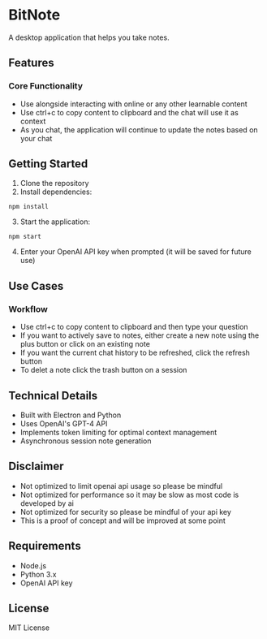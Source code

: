 # BitNote

A desktop application that helps you take notes.

## Features

### Core Functionality
- Use alongside interacting with online or any other learnable content
- Use ctrl+c to copy content to clipboard and the chat will use it as context
- As you chat, the application will continue to update the notes based on your chat

## Getting Started

1. Clone the repository
2. Install dependencies:
```
npm install
```
3. Start the application:
```
npm start
```
4. Enter your OpenAI API key when prompted (it will be saved for future use)

## Use Cases

### Workflow
- Use ctrl+c to copy content to clipboard and then type your question
- If you want to actively save to notes, either create a new note using the plus button or click on an existing note
- If you want the current chat history to be refreshed, click the refresh button
- To delet a note click the trash button on a session 

## Technical Details
- Built with Electron and Python
- Uses OpenAI's GPT-4 API
- Implements token limiting for optimal context management
- Asynchronous session note generation

## Disclaimer
- Not optimized to limit openai api usage so please be mindful
- Not optimized for performance so it may be slow as most code is developed by ai
- Not optimized for security so please be mindful of your api key
- This is a proof of concept and will be improved at some point

## Requirements

- Node.js
- Python 3.x
- OpenAI API key

## License

MIT License